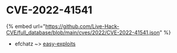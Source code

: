 # CVE-2022-41541
{% embed url="https://github.com/Live-Hack-CVE/full_database/blob/main/cves/2022/CVE-2022-41541.json" %}

* efchatz ~> [easy-exploits](https://www.alice-snow.ru/2022/database/cve-2022-41541/easy-exploits-efchatz)